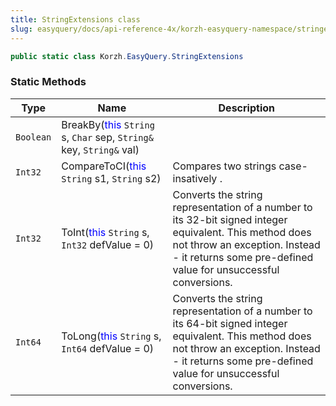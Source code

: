 ```yaml
---
title: StringExtensions class
slug: easyquery/docs/api-reference-4x/korzh-easyquery-namespace/stringextensions-class
---
```



```csharp
public static class Korzh.EasyQuery.StringExtensions

```

### Static Methods

| Type | Name | Description | 
| --- | --- | --- | 
| `Boolean` | BreakBy(<span style='color: blue'>this</span> `String` s, `Char` sep, `String&` key, `String&` val) |  | 
| `Int32` | CompareToCI(<span style='color: blue'>this</span> `String` s1, `String` s2) | Compares two strings case-insatively . | 
| `Int32` | ToInt(<span style='color: blue'>this</span> `String` s, `Int32` defValue = 0) | Converts the string representation of a number to its 32-bit signed integer equivalent.  This method does not throw an exception. Instead - it returns some pre-defined value for unsuccessful conversions. | 
| `Int64` | ToLong(<span style='color: blue'>this</span> `String` s, `Int64` defValue = 0) | Converts the string representation of a number to its 64-bit signed integer equivalent.  This method does not throw an exception. Instead - it returns some pre-defined value for unsuccessful conversions. |